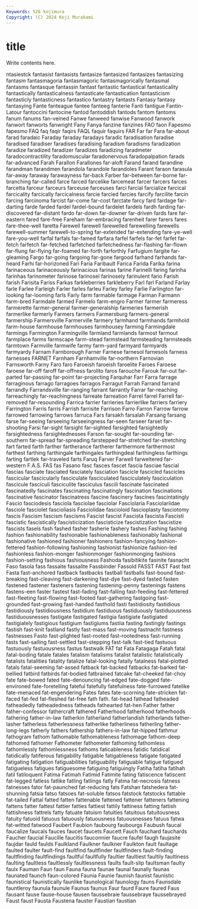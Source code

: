 ```yaml
---
Keywords: 526 kojimura
Copyright: (C) 2024 Koji Murakami
---
```


# title

Write contents here.



ntasiestck fantasist fantasists fantasize fantasized fantasizes fantasizing fantasm fantasmagoria
fantasmagoric fantasmagorically fantasmal fantasms fantasque fantassin fantast fantastic fantastical fantasticality
fantastically fantasticalness fantasticate fantastication fantasticism fantasticly fantasticness fantastico fantastry fantasts
Fantasy fantasy fantasying Fante fanteague fantee fanteeg fanterie Fanti fantigue
Fantin-Latour fantoccini fantocine fantod fantoddish fantods fantom fantoms fanum fanums
fan-veined Fanwe fanweed fanwise Fanwood fanwork fanwort fanworts fanwright Fany
Fanya fanzine fanzines FAO faon Fapesmo fapesmo FAQ faq faqir
faqirs FAQL faquir faquirs FAR Far far Fara far-about farad
faradaic Faraday faraday faradays faradic faradisation faradise faradised faradiser faradises
faradising faradism faradisms faradization faradize faradized faradizer faradizes faradizing faradmeter
faradocontractility faradomuscular faradonervous faradopalpation farads far-advanced Farah Farallon Farallones far-aloft
Farand farand farandine farandman farandmen farandola farandole farandoles Farant faraon
farasula far-away faraway farawayness far-back Farber far-between far-borne far-branching far-called
farce farced farcelike farcemeat farcer farcers farces farcetta farceur farceurs
farceuse farceuses farci farcial farcialize farcical farcicality farcically farcicalness farcie
farcied farcies farcify farcilite farcin farcing farcinoma farcist far-come far-cost
farctate farcy fard fardage far-darting farde farded fardel fardel-bound fardelet
fardels fardh farding far-discovered far-distant fardo far-down far-downer far-driven fards
fare far-eastern fared fare-free Fareham far-embracing farenheit farer farers fares
fare-thee-well faretta Farewell farewell farewelled farewelling farewells farewell-summer farewell-to-spring far-extended
far-extending fare-ye-well fare-you-well farfal farfals far-famed farfara farfel farfels far-fet
farfet far-fetch farfetch far-fetched farfetched farfetchedness far-flashing far-flown far-flung far-flying
far-foamed far-forth farforthly Farfugium fargite far-gleaming Fargo far-going fargoing far-gone
fargood farhand farhands far-heard Farhi far-horizoned Fari Faria Faribault Farica
Farida Farika farina farinaceous farinaceously farinacious farinas farine Farinelli faring
farinha farinhas farinometer farinose farinosel farinosely farinulent fario Farish farish
Farisita Fariss Farkas farkleberries farkleberry Farl farl Farland Farlay farle
Farlee Farleigh Farler farles farleu Farley farley Farlie Farlington far-looking
far-looming farls Farly farm farmable farmage Farman Farmann farm-bred Farmdale
farmed Farmelo farm-engro Farmer farmer farmeress farmerette farmer-general farmer-generalship farmeries
farmerish farmerlike farmerly Farmers farmers Farmersburg farmers-general farmership Farmersville Farmerville
farmery farmhand farmhands farmhold farm-house farmhouse farmhouses farmhousey farming Farmingdale
farmings Farmington Farmingville farmland farmlands farmost farmout farmplace farms farmscape
farm-stead farmstead farmsteading farmsteads farmtown Farmville farmwife farmy farm-yard farmyard
farmyards farmyardy Farnam Farnborough Farner Farnese farnesol farnesols farness farnesses
FARNET Farnham Farnhamville far-northern Farnovian Farnsworth Farny Faro faro Faroeish
faroeish faroelite Faroes Faroese faroese far-off faroff far-offness farolito faros
farouche Farouk far-out far-parted far-passing far-point far-projecting Farquhar Farr Farra
farrage farraginous farrago farragoes farragos Farragut Farrah Farrand farrand farrandly
Farrandsville far-ranging farrant farrantly Farrar far-reaching farreachingly far-reachingness farreate farreation
Farrel farrel Farrell far-removed far-resounding Farrica farrier farrieries farrierlike farriers
farriery Farrington Farris farris Farrish farrisite Farrison Farro Farron Farrow
farrow farrowed farrowing farrows farruca Fars farsakh farsalah Farsang farsang
farse far-seeing farseeing farseeingness far-seen farseer farset far-shooting Farsi far-sight
farsight far-sighted farsighted farsightedly farsightedness farsightednesses Farson far-sought far-sounding far-southern
far-spread far-spreading farstepped far-stretched far-stretching fart farted farth farther fartherance
fartherer farthermore farthermost farthest farthing farthingale farthingales farthingdeal farthingless farthings
farting fartlek far-traveled farts Faruq Farver Farwell farweltered far-western F.A.S.
FAS fas Fasano fasc fasces fascet fascia fasciae fascial fascias
fasciate fasciated fasciately fasciation fascicle fascicled fascicles fascicular fascicularly fasciculate
fasciculated fasciculately fasciculation fascicule fasciculi fasciculite fasciculus fascili fascinate fascinated
fascinatedly fascinates fascinating fascinatingly fascination fascinations fascinative fascinator fascinatress fascine
fascinery fascines fascintatingly Fascio fasciodesis fasciola fasciolae fasciolar Fasciolaria Fasciolariidae
fasciole fasciolet fascioliasis Fasciolidae fascioloid fascioplasty fasciotomy fascis Fascism fascism
fascisms Fascist fascist Fascista fascista Fascisti fascistic fascistically fascisticization fascisticize
fascistization fascistize fascists fasels fash fashed fasher fasherie fashery fashes
Fashing fashing fashion fashionability fashionable fashionableness fashionably fashional fashionative fashioned
fashioner fashioners fashion-fancying fashion-fettered fashion-following fashioning fashionist fashionize fashion-led fashionless
fashion-monger fashionmonger fashionmonging fashions fashion-setting fashious fashiousness Fashoda fasibitikite fasinite
fasnacht Faso fasola fass fassaite fassalite Fassbinder Fassold FASST FAST
Fast fast Fasta fast-anchored fastback fastbacks fastball fastballs fast-bound fast-breaking
fast-cleaving fast-darkening fast-dye fast-dyed fasted fasten fastened fastener fasteners fastening
fastening-penny fastenings fastens fastens-een faster fastest fast-fading fast-falling fast-feeding fast-fettered
fast-fleeting fast-flowing fast-footed fast-gathering fastgoing fast-grounded fast-growing fast-handed fasthold fasti
fastidiosity fastidious fastidiously fastidiousness fastidium fastiduous fastiduously fastiduousness fastiduousnesses fastigate
fastigated fastigia fastigiate fastigiated fastigiately fastigious fastigium fastigiums fastiia fasting
fastingly fastings fastish fast-knit fastland fastly fast-mass fast-moving fastnacht fastness
fastnesses Fasto fast-plighted fast-rooted fast-rootedness fast-running fasts fast-sailing fast-settled fast-stepping
fast-talk fast-tied fastuous fastuously fastuousness fastus fastwalk FAT fat Fata
Fatagaga Fatah fatal fatal-boding fatale fatales fatalism fatalisms fatalist fatalistic
fatalistically fatalists fatalities fatality fatalize fatal-looking fatally fatalness fatal-plotted fatals
fatal-seeming fat-assed fatback fat-backed fatbacks fat-barked fat-bellied fatbird fatbirds fat-bodied
fatbrained fatcake fat-cheeked fat-choy fate fate-bowed fated fate-denouncing fat-edged fate-dogged
fate-environed fate-foretelling fateful fatefully fatefulness fate-furrowed fatelike fate-menaced fat-engendering Fates
fates fate-scorning fate-stricken fat-faced fat-fed fat-fleshed fat-free fath fath. fat-head
fathead fatheaded fatheadedly fatheadedness fatheads fathearted fat-hen Father father father-confessor
fathercraft fathered Fatherhood fatherhood fatherhoods fathering father-in-law fatherkin fatherland fatherlandish
fatherlands father-lasher fatherless fatherlessness fatherlike fatherliness fatherling father-long-legs fatherly fathers
fathership fathers-in-law fat-hipped fathmur fathogram fathom fathomable fathomableness fathomage fathom-deep
fathomed fathomer Fathometer fathometer fathoming fathomless fathomlessly fathomlessness fathoms faticableness
fatidic fatidical fatidically fatiferous fatigability fatigable fatigableness fatigate fatigated fatigating
fatigation fatiguabilities fatiguability fatiguable fatigue fatigued fatigueless fatigues fatiguesome fatiguing
fatiguingly Fatiha fatiha fatihah fatil fatiloquent Fatima Fatimah Fatimid Fatimite
fating fatiscence fatiscent fat-legged fatless fatlike fatling fatlings fatly Fatma
fat-necrosis fatness fatnesses fator fat-paunched fat-reducing fats Fatshan fatshedera fat-shunning
fatsia fatso fatsoes fat-soluble fatsos fatstock fatstocks fattable fat-tailed Fattal
fatted fatten fattenable fattened fattener fatteners fattening fattens fatter fattest
fattier fatties fattiest fattily fattiness fatting fattish fattishness fattrels fatty
fatuate fatuism fatuities fatuitous fatuitousness fatuity fatuoid fatuous fatuously fatuousness
fatuousnesses fatuus fatwa fat-witted fatwood Faubert Faubion faubourg faubourgs Faubush
faucal faucalize faucals fauces faucet faucets Faucett Fauch fauchard fauchards
Faucher faucial Faucille faucitis fauconnier faucre faufel faugh faujasite faujdar
fauld faulds Faulkland Faulkner faulkner Faulkton fault faultage faulted faulter
fault-find faultfind faultfinder faultfinders fault-finding faultfinding faultfindings faultful faultfully faultier
faultiest faultily faultiness faulting faultless faultlessly faultlessness faults fault-slip faultsman
faulty faulx Fauman Faun faun Fauna fauna faunae faunal faunally
faunas faunated faunch faun-colored Faunia Faunie faunish faunist faunistic faunistical
faunistically faunlike faunological faunology fauns Faunsdale fauntleroy faunula faunule Faunus
faunus Faur faurd Faure faured Faus fausant fause fause-house fausen
faussebraie faussebraye faussebrayed Faust faust Fausta Faustena fauster Faustian faustian
